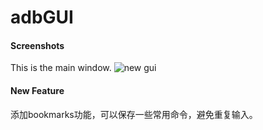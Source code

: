 # adbGUI

#### Screenshots

This is the main window.
![new gui](screenshot/screenshot_2_1.png)  



#### New Feature

添加bookmarks功能，可以保存一些常用命令，避免重复输入。
